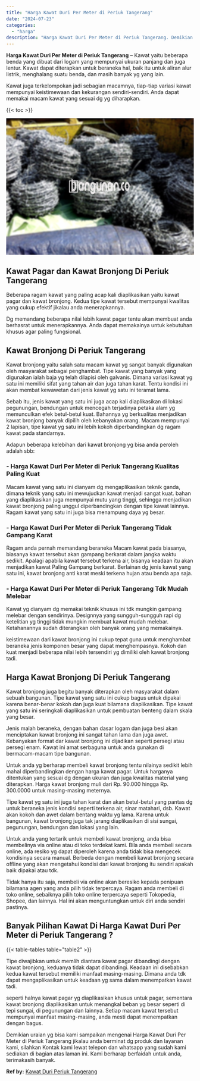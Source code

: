 ```yaml
---
title: "Harga Kawat Duri Per Meter di Periuk Tangerang"
date: "2024-07-23"
categories: 
  - "harga"
description: "Harga Kawat Duri Per Meter di Periuk Tangerang. Demikian uraian yg bisa kami sampaikan mengenai Harga Kawat Duri Per Meter di Periuk Tangerang jikalau anda b..."
---
```


**Harga Kawat Duri Per Meter di Periuk Tangerang** – Kawat yaitu beberapa benda yang dibuat dari logam yang mempunyai ukuran panjang dan juga lentur. Kawat dapat diterapkan untuk beraneka hal, baik itu untuk aliran alur listrik, menghalang suatu benda, dan masih banyak yg yang lain.

Kawat juga terkelompokan jadi sebagian macamnya, tiap-tiap variasi kawat mempunyai keistimewaan dan kekurangan sendiri-sendiri. Anda dapat memakai macam kawat yang sesuai dg yg diharapkan.

{{< toc >}}

![Harga Kawat Duri Per Meter di Periuk Tangerang](/images/jual-kawat-murah28.png)

## Kawat Pagar dan Kawat Bronjong Di Periuk Tangerang

Beberapa ragam kawat yang paling acap kali diaplikasikan yaitu kawat pagar dan kawat bronjong. Kedua tipe kawat tersebut mempunyai kwalitas yang cukup efektif jikalau anda menerapkannya.

Dg memandang beberapa nilai lebih kawat pagar tentu akan membuat anda berhasrat untuk menerapkannya. Anda dapat memakainya untuk kebutuhan khusus agar paling fungsional.

## Kawat Bronjong Di Periuk Tangerang

Kawat bronjong yaitu salah satu macam kawat yg sangat banyak digunakan oleh masyarakat sebagai penghambat. Tipe kawat yang banyak yang digunakan ialah baja yg telah dilapisi oleh galvanis. Dimana variasi kawat yg satu ini memiliki sifat yang tahan air dan juga tahan karat. Tentu kondisi ini akan membat kewawetan dari jenis kawat yg satu ini teramat lama.

Sebab itu, jenis kawat yang satu ini juga acap kali diaplikasikan di lokasi pegunungan, bendungan untuk mencegah terjadinya petaka alam yg memunculkan efek betul-betul kuat. Bahannya yg berkualitas menjadikan kawat bronjong banyak dipilih oleh kebanyakan orang. Macam mempunyai 2 lapisan, tipe kawat yg satu ini lebih kokoh diperbandingkan dg ragam kawat pada standarnya.

Adapun beberapa kelebihan dari kawat bronjong yg bisa anda peroleh adalah sbb:

### \- Harga Kawat Duri Per Meter di Periuk Tangerang Kualitas Paling Kuat

Macam kawat yang satu ini dianyam dg mengaplikasikan teknik ganda, dimana teknik yang satu ini mewujudkan kawat menjadi sangat kuat. bahan yang diaplikasikan juga mempunyai mutu yang tinggi, sehingga menjadikan kawat bronjong paling unggul diperbandingkan dengan tipe kawat lainnya. Ragam kawat yang satu ini juga bisa menampung daya yg besar.

### \- Harga Kawat Duri Per Meter di Periuk Tangerang Tidak Gampang Karat

Ragam anda pernah memandang beraneka Macam kawat pada biasanya, biasanya kawat tersebut akan gampang berkarat dalam jangka waktu sedikit. Apalagi apabila kawat tersebut terkena air, bisanya keadaan itu akan menjadikan kawat Paling Gampang berkarat. Berlainan dg jenis kawat yang satu ini, kawat bronjong anti karat meski terkena hujan atau benda apa saja.

### \- Harga Kawat Duri Per Meter di Periuk Tangerang Tdk Mudah Melebar

Kawat yg dianyam dg memakai teknik khusus ini tdk mungkin gampang melebar dengan sendirinya. Designnya yang sungguh-sungguh rapi dg ketelitian yg tinggi tidak mungkin membuat kawat mudah melebar. Ketahanannya sudah diterangkan oleh banyak orang yang memakainya.

keistimewaan dari kawat bronjong ini cukup tepat guna untuk menghambat beraneka jenis komponen besar yang dapat menghempasnya. Kokoh dan kuat menjadi beberapa nilai lebih tersendiri yg dimiliki oleh kawat bronjong tadi.

## Harga Kawat Bronjong Di Periuk Tangerang

Kawat bronjong juga begitu banyak diterapkan oleh masyarakat dalam sebuah bangunan. Tipe kawat yang satu ini cukup bagus untuk dipakai karena benar-benar kokoh dan juga kuat bilamana diaplikasikan. Tipe kawat yang satu ini seringkali diaplikasikan untuk pembuatan benteng dalam skala yang besar.

Jenis malah beraneka, dengan bahan dasar logam dan juga besi akan menciptakan kawat bronjong ini sangat tahan lama dan juga awet. Kebanyakan format dar kawat bronjong ini dijadikan seperti persegi atau persegi enam. Kawat ini amat serbaguna untuk anda gunakan di bermacam-macam tipe bangunan.

Untuk anda yg berharap membeli kawat bronjong tentu nilainya sedikit lebih mahal diperbandingkan dengan harga kawat pagar. Untuk harganya ditentukan yang sesuai dg dengan ukuran dan juga kwalitas material yang diterapkan. Harga kawat bronjong muli dari Rp. 90.000 hingga Rp. 300.0000 untuk masing-masing meternya.

Tipe kawat yg satu ini juga tahan karat dan akan betul-betul yang pantas dg untuk beraneka jenis kondisi seperti terkena air, sinar matahari, dsb. Kawat akan kokoh dan awet dalam bentang waktu yg lama. Karena untuk bangunan, kawat bronjong juga tak jarang diaplikasikan di sisi sungai, pegunungan, bendungan dan lokasi yang lain.

Untuk anda yang tertarik untuk membeli kawat bronjong, anda bisa membelinya via online atau di toko terdekat kami. Bila anda membeli secara online, ada resiko yg dapat diperoleh karena anda tidak bisa mengecek kondisinya secara manual. Berbeda dengan membeli kawat bronjong secara offline yang akan mengetahui kondisi dari kawat bronjong itu sendiri apakah baik dipakai atau tdk.

Tidak hanya itu saja, membeli via online akan beresiko kepada penipuan bilamana agen yang anda pilih tidak terpercaya. Ragam anda membeli di toko online, sebaiknya pilih toko online terpercaya seperti Tokopedia, Shopee, dan lainnya. Hal ini akan menguntungkan untuk diri anda sendiri pastinya.

## Banyak Pilihan Kawat Di Harga Kawat Duri Per Meter di Periuk Tangerang ?

{{< table-tables table="table2" >}}

Tipe diwajibkan untuk memlih diantara kawat pagar dibandingi dengan kawat bronjong, keduanya tidak dapat dibandingi. Keadaan ini disebabkan kedua kawat tersebut memiliki manfaat masing-masing. Dimana anda tdk dapat mengaplikasikan untuk keadaan yg sama dalam menempatkan kawat tadi.

seperti halnya kawat pagar yg diaplikasikan khusus untuk pagar, sementara kawat bronjong diaplikasikan untuk menangkal beban yg besar seperti di tepi sungai, di pegunungan dan lainnya. Setiap macam kawat tersebut mempunyai manfaat masing-masing, anda mesti dapat menempatkan dengan bagus.

Demikian uraian yg bisa kami sampaikan mengenai Harga Kawat Duri Per Meter di Periuk Tangerang jikalau anda berminat dg produk dan layanan kami, silahkan Kontak kami lewat telepon dan whatsapp yang sudah kami sediakan di bagian atas laman ini. Kami berharap berfaidah untuk anda, terimakasih banyak.

**Ref by:** [Kawat Duri Periuk Tangerang](https://id.wikipedia.org/wiki/Kawat)
